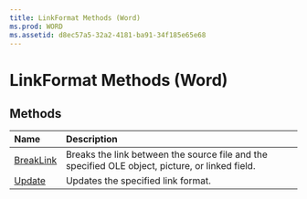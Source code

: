 ```yaml
---
title: LinkFormat Methods (Word)
ms.prod: WORD
ms.assetid: d8ec57a5-32a2-4181-ba91-34f185e65e68
---
```



# LinkFormat Methods (Word)

## Methods



|**Name**|**Description**|
|:-----|:-----|
|[BreakLink](linkformat-breaklink-method-word.md)|Breaks the link between the source file and the specified OLE object, picture, or linked field.|
|[Update](linkformat-update-method-word.md)|Updates the specified link format.|

